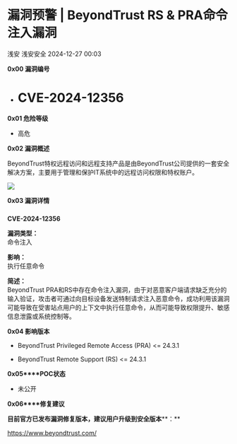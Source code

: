 #  漏洞预警 | BeyondTrust RS & PRA命令注入漏洞   
浅安  浅安安全   2024-12-27 00:03  
  
**0x00 漏洞编号**  
- # CVE-2024-12356  
  
**0x01 危险等级**  
- 高危  
  
**0x02 漏洞概述**  
  
BeyondTrust特权远程访问和远程支持产品是由BeyondTrust公司提供的一套安全解决方案，主要用于管理和保护IT系统中的远程访问权限和特权账户。  
  
![](https://mmbiz.qpic.cn/sz_mmbiz_png/7stTqD182SU8iaTUOG2Yp65MtC7pXugJBOq2icrS5B7R5JnshOq97Sdo5j7OD9raOSlibg4Jn71Yj9njLLxc3IuaA/640?wx_fmt=png&from=appmsg "")  
  
**0x03 漏洞详情**  
###   
  
**CVE-2024-12356**  
  
**漏洞类型：**  
命令注入  
  
**影响：**  
执行任意命令  
  
**简述：**  
BeyondTrust PRA和RS中存在命令注入漏洞，由于对恶意客户端请求缺乏充分的输入验证，攻击者可通过向目标设备发送特制请求注入恶意命令，成功利用该漏洞可能导致在受害站点用户的上下文中执行任意命令，从而可能导致权限提升、敏感信息泄露或系统控制等。  
  
**0x04 影响版本**  
- BeyondTrust Privileged Remote Access (PRA) <= 24.3.1  
  
- BeyondTrust Remote Support (RS) <= 24.3.1  
  
**0x05****POC状态**  
- 未公开  
  
**0x06****修复建议**  
  
**目前官方已发布漏洞修复版本，建议用户升级到安全版本****：**  
  
https://www.beyondtrust.com/  
  
  
  
